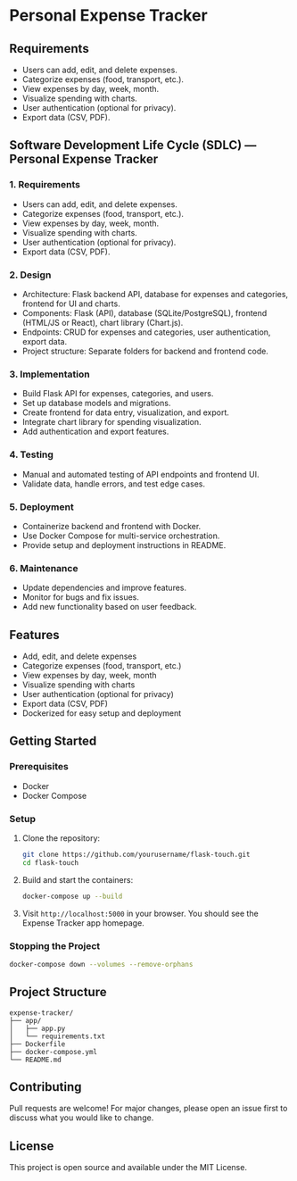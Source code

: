 # Personal Expense Tracker

## Requirements

- Users can add, edit, and delete expenses.
- Categorize expenses (food, transport, etc.).
- View expenses by day, week, month.
- Visualize spending with charts.
- User authentication (optional for privacy).
- Export data (CSV, PDF).

## Software Development Life Cycle (SDLC) — Personal Expense Tracker

### 1. Requirements

- Users can add, edit, and delete expenses.
- Categorize expenses (food, transport, etc.).
- View expenses by day, week, month.
- Visualize spending with charts.
- User authentication (optional for privacy).
- Export data (CSV, PDF).

### 2. Design

- Architecture: Flask backend API, database for expenses and categories, frontend for UI and charts.
- Components: Flask (API), database (SQLite/PostgreSQL), frontend (HTML/JS or React), chart library (Chart.js).
- Endpoints: CRUD for expenses and categories, user authentication, export data.
- Project structure: Separate folders for backend and frontend code.

### 3. Implementation

- Build Flask API for expenses, categories, and users.
- Set up database models and migrations.
- Create frontend for data entry, visualization, and export.
- Integrate chart library for spending visualization.
- Add authentication and export features.

### 4. Testing

- Manual and automated testing of API endpoints and frontend UI.
- Validate data, handle errors, and test edge cases.

### 5. Deployment

- Containerize backend and frontend with Docker.
- Use Docker Compose for multi-service orchestration.
- Provide setup and deployment instructions in README.

### 6. Maintenance

- Update dependencies and improve features.
- Monitor for bugs and fix issues.
- Add new functionality based on user feedback.

## Features

- Add, edit, and delete expenses
- Categorize expenses (food, transport, etc.)
- View expenses by day, week, month
- Visualize spending with charts
- User authentication (optional for privacy)
- Export data (CSV, PDF)
- Dockerized for easy setup and deployment

## Getting Started

### Prerequisites

- Docker
- Docker Compose

### Setup

1. Clone the repository:
   ```bash
   git clone https://github.com/yourusername/flask-touch.git
   cd flask-touch
   ```
2. Build and start the containers:
   ```bash
   docker-compose up --build
   ```
3. Visit `http://localhost:5000` in your browser. You should see the Expense Tracker app homepage.

### Stopping the Project

```bash
docker-compose down --volumes --remove-orphans
```

## Project Structure

```
expense-tracker/
├── app/
│   ├── app.py
│   └── requirements.txt
├── Dockerfile
├── docker-compose.yml
└── README.md
```

## Contributing

Pull requests are welcome! For major changes, please open an issue first to discuss what you would like to change.

## License

This project is open source and available under the MIT License.
